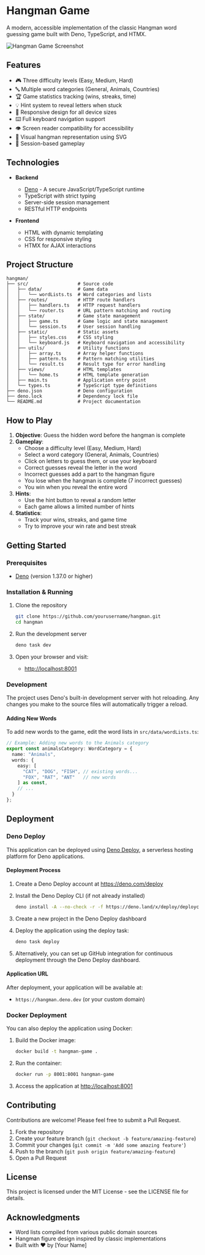 # Hangman Game

A modern, accessible implementation of the classic Hangman word guessing game built with Deno, TypeScript, and HTMX.

![Hangman Game Screenshot](https://via.placeholder.com/800x450.png?text=Hangman+Game+Screenshot)

## Features

- 🎮 Three difficulty levels (Easy, Medium, Hard)
- 🔤 Multiple word categories (General, Animals, Countries)
- 🏆 Game statistics tracking (wins, streaks, time)
- 💡 Hint system to reveal letters when stuck
- 📱 Responsive design for all device sizes
- ⌨️ Full keyboard navigation support
- 👁️ Screen reader compatibility for accessibility
- 🎨 Visual hangman representation using SVG
- 🔄 Session-based gameplay

## Technologies

- **Backend**
  - [Deno](https://deno.land/) - A secure JavaScript/TypeScript runtime
  - TypeScript with strict typing
  - Server-side session management
  - RESTful HTTP endpoints

- **Frontend**
  - HTML with dynamic templating
  - CSS for responsive styling
  - HTMX for AJAX interactions

## Project Structure

```text
hangman/
├── src/                  # Source code
│   ├── data/             # Game data
│   │   └── wordLists.ts  # Word categories and lists
│   ├── routes/           # HTTP route handlers
│   │   ├── handlers.ts   # HTTP request handlers
│   │   └── router.ts     # URL pattern matching and routing
│   ├── state/            # Game state management
│   │   ├── game.ts       # Game logic and state management
│   │   └── session.ts    # User session handling
│   ├── static/           # Static assets
│   │   ├── styles.css    # CSS styling
│   │   └── keyboard.js   # Keyboard navigation and accessibility
│   ├── utils/            # Utility functions
│   │   ├── array.ts      # Array helper functions
│   │   ├── pattern.ts    # Pattern matching utilities
│   │   └── result.ts     # Result type for error handling
│   ├── views/            # HTML templates
│   │   └── home.ts       # HTML template generation
│   ├── main.ts           # Application entry point
│   └── types.ts          # TypeScript type definitions
├── deno.json             # Deno configuration
├── deno.lock             # Dependency lock file
└── README.md             # Project documentation
```

## How to Play

1. **Objective**: Guess the hidden word before the hangman is complete
2. **Gameplay**:
   - Choose a difficulty level (Easy, Medium, Hard)
   - Select a word category (General, Animals, Countries)
   - Click on letters to guess them, or use your keyboard
   - Correct guesses reveal the letter in the word
   - Incorrect guesses add a part to the hangman figure
   - You lose when the hangman is complete (7 incorrect guesses)
   - You win when you reveal the entire word
3. **Hints**:
   - Use the hint button to reveal a random letter
   - Each game allows a limited number of hints
4. **Statistics**:
   - Track your wins, streaks, and game time
   - Try to improve your win rate and best streak

## Getting Started

### Prerequisites

- [Deno](https://deno.land/) (version 1.37.0 or higher)

### Installation & Running

1. Clone the repository

   ```bash
   git clone https://github.com/yourusername/hangman.git
   cd hangman
   ```

2. Run the development server

   ```bash
   deno task dev
   ```

3. Open your browser and visit:
   - <http://localhost:8001>

### Development

The project uses Deno's built-in development server with hot reloading. Any changes you make to the source files will automatically trigger a reload.

#### Adding New Words

To add new words to the game, edit the word lists in `src/data/wordLists.ts`:

```typescript
// Example: Adding new words to the Animals category
export const animalsCategory: WordCategory = {
  name: "Animals",
  words: {
    easy: [
      "CAT", "DOG", "FISH", // existing words...
      "FOX", "RAT", "ANT"   // new words
    ] as const,
    // ...
  }
};
```

## Deployment

### Deno Deploy

This application can be deployed using [Deno Deploy](https://deno.com/deploy), a serverless hosting platform for Deno applications.

#### Deployment Process

1. Create a Deno Deploy account at <https://deno.com/deploy>

2. Install the Deno Deploy CLI (if not already installed)

   ```bash
   deno install -A --no-check -r -f https://deno.land/x/deploy/deployctl.ts
   ```

3. Create a new project in the Deno Deploy dashboard

4. Deploy the application using the deploy task:

   ```bash
   deno task deploy
   ```

5. Alternatively, you can set up GitHub integration for continuous deployment through the Deno Deploy dashboard.

#### Application URL

After deployment, your application will be available at:

- `https://hangman.deno.dev` (or your custom domain)

### Docker Deployment

You can also deploy the application using Docker:

1. Build the Docker image:

   ```bash
   docker build -t hangman-game .
   ```

2. Run the container:

   ```bash
   docker run -p 8001:8001 hangman-game
   ```

3. Access the application at <http://localhost:8001>

## Contributing

Contributions are welcome! Please feel free to submit a Pull Request.

1. Fork the repository
2. Create your feature branch (`git checkout -b feature/amazing-feature`)
3. Commit your changes (`git commit -m 'Add some amazing feature'`)
4. Push to the branch (`git push origin feature/amazing-feature`)
5. Open a Pull Request

## License

This project is licensed under the MIT License - see the LICENSE file for details.

## Acknowledgments

- Word lists compiled from various public domain sources
- Hangman figure design inspired by classic implementations
- Built with ❤️ by [Your Name]
